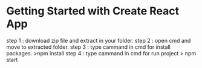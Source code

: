 # Getting Started with Create React App

step 1 :
      download zip file and extract in your  folder.
step 2 :
      open cmd and move to extracted folder.
step 3 :
      type cammand  in cmd for install packages.
          >npm install 
step 4 :
      type cammand in cmd for run project
          > npm start
       

